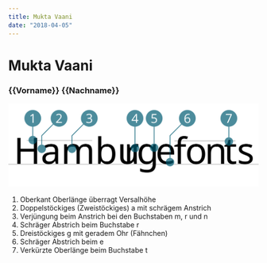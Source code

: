 ```yaml
---
title: Mukta Vaani
date: "2018-04-05"
---
```


# Mukta Vaani
### {{Vorname}} {{Nachname}}

![Mukta Vaani](MuktaVaani.svg)

1. Oberkant Oberlänge überragt Versalhöhe
2. Doppelstöckiges (Zweistöckiges) a mit schrägem Anstrich
3. Verjüngung beim Anstrich bei den Buchstaben m, r und n
4. Schräger Abstrich beim Buchstabe r
5. Dreistöckiges g mit geradem Ohr (Fähnchen)
6. Schräger Abstrich beim e
7. Verkürzte Oberlänge beim Buchstabe t
